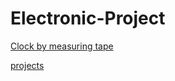 # Electronic-Project
[Clock by measuring tape]()

[projects](https://github.com/Ankit017-c/Electronic-Projects/blob/master/elecprojects.md)


